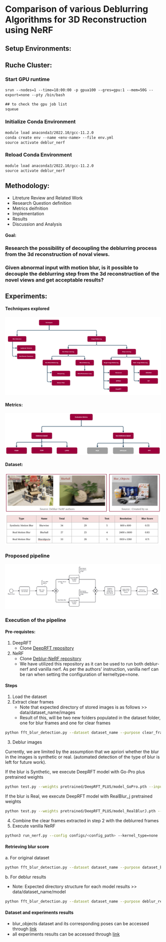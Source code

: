 # Comparison of various Deblurring Algorithms for 3D Reconstruction using NeRF
## Setup Environments: 
## Ruche Cluster: 

### Start GPU runtime

```
srun --nodes=1 --time=18:00:00 -p gpua100 --gres=gpu:1 --mem=50G --export=none --pty /bin/bash
```

```
## to check the gpu job list
squeue
```

### Initialize Conda Environment

```
module load anaconda3/2022.10/gcc-11.2.0
conda create env --name <env-name> --file env.yml
source activate deblur_nerf
```

### Reload Conda Environment

```
module load anaconda3/2022.10/gcc-11.2.0
source activate deblur_nerf
```


## Methodology: 

- Litreture Review and Related Work
- Research Question definition
- Metrics deifnition
- Implementation
- Results
- Discussion and Analysis

#### Goal: 
### Research the possibility of decoupling the deblurring process from the 3d reconstruction of noval views. 
### Given abnormal input with motion blur, is it possible to decouple the deblurring step from the 3d reconstruction of the novel views and get acceptable results? 
## Experiments: 
#### Techniques explored
![alt text](https://github.com/AlaaAlmutawa/BDRP/blob/main/diagrams/Taxonomy-Techniques.png)
#### Metrics:
![alt text](https://github.com/AlaaAlmutawa/BDRP/blob/main/diagrams/Taxonomy-Metrics.png)
#### Dataset: 
![alt text](https://github.com/AlaaAlmutawa/BDRP/blob/main/diagrams/dataset_overview.png)
### Proposed pipeline
![alt text](https://github.com/AlaaAlmutawa/BDRP/blob/main/diagrams/Proposed_pipeline.png)
### Execution of the pipeline
#### Pre-requistes: 
1. DeepRFT
   * Clone [DeepRFT repository](https://github.com/invokerer/deeprft)
2. NeRF
   * Clone [Deblur-NeRF repository](https://github.com/limacv/Deblur-NeRF)
   * We have utilized this repository as it can be used to run both deblur-nerf and vanilla nerf. As per the authors' instruction, vanilla nerf can be ran when setting the configuration of kerneltype=none.
#### Steps 
1. Load the dataset
2. Extract clear frames
   - Note that expected directory of stored images is as follows >> data/dataset_name/images
   - Result of this, will be two new folders populated in the dataset folder, one for blur frames and one for clear frames
```bash
python fft_blur_detection.py --dataset dataset_name --purpose clear_frames
```
3. Deblur images

Currently, we are limited by the assumption that we apriori whether the blur in the images is synthetic or real. (automated detection of the type of blur is left for future work).

If the blur is Synthetic, we execute DeepRFT model with Go-Pro plus pretrained weights 
```bash
python test.py --weights pretrained/DeepRFT_PLUS/model_GoPro.pth --input_dir data/blurwine/blur --output_dir data/blurwine/plus_gopro_results --win_size 256 --num_res 20
```
If the blur is Real, we execute DeepRFT model with RealBlur_j pretrained weights 
```bash
python test.py --weights pretrained/DeepRFT_PLUS/model_RealBlurJ.pth --input_dir data/test/blur --output_dir data/test/deblur_results --win_size 256 --num_res 20
```
4. Combine the clear frames extracted in step 2 with the deblurred frames
5. Execute vanilla NeRF
```bash
python3 run_nerf.py --config configs/<config_path> --kernel_type=none
```
#### Retrieving blur score 
a. For original dataset
```bash
python fft_blur_detection.py --dataset dataset_name --purpose dataset_blur_score
```
b. For deblur results
   - Note: Expected directory structure for each model results >> data/dataset_name/model
```bash
python fft_blur_detection.py --dataset dataset_name --purpose deblur_result_blur_score --deblur_models model1,model2,model3
```
#### Dataset and experiments results 
* blur_objects dataset and its corresponding poses can be accessed through [link](https://drive.google.com/drive/folders/1TfuY0mkoK7vQ0UoM6S_E1ibNGXxfmoM8)
* all experiments results can be accessed through [link](https://drive.google.com/drive/folders/13oSU2SKoaJWBSJYInp2-am3PX5zuP33p?usp=sharing)







